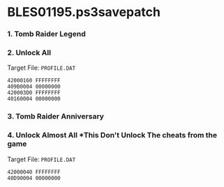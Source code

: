 # BLES01195.ps3savepatch

### 1. Tomb Raider Legend
### 2. Unlock All

Target File: `PROFILE.DAT`

```
42000160 FFFFFFFF
409B0004 00000000
420003D0 FFFFFFFF
40160004 00000000
```

### 3. Tomb Raider Anniversary
### 4. Unlock Almost All *This Don't Unlock The cheats from the game

Target File: `PROFILE.DAT`

```
42000040 FFFFFFFF
40D90004 00000000
```

